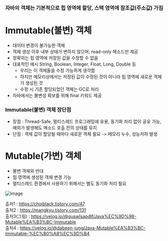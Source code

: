 ### 자바의 객체는 기본적으로 힙 영역에 할당, 스택 영역에 참조값(주소값) 가짐

# Immutable(불변) 객체
- 데이터 변경이 불가능한 객체
- 객체 생성 이후 내부 상태가 변하지 않으며, read-only 메소드만 제공
- 정확히는 힙 영역에 저장된 값을 수정할 수 없음
- 대표적인 예시 String, Boolean, Integer, Float, Long, Double 등
    - 우리는 이 객체들을 수정 가능하게 생각함
    - 하지만 메모리상에서는 저장된 값이 수정된 것이 아니라 힙 영역에 새로운 객체가 생성된 것
    - 수정 시 기존 할당되었던 객체는 GC로 처리
- 자바에서는 불변성 확보를 위해 final 키워드 제공

### Immutable(불변) 객체 장단점
- 장점 : Thread-Safe, 멀티스레드 프로그래밍에 유용, 동기화 처리 없이 공유 가능, 예외가 발생해도 메소드 호출 전의 상태를 유지
- 단점 : 객체 값이 할당될 때마다 새로운 객체 필요 -> 메모리 누수, 성능저하 발생

# Mutable(가변) 객체
- 불변 객체와 반대
- 힙 영역에 생성된 객체 변경 가능
- 멀티스레드 환경에서 사용하기 위해서는 별도 동기화 처리 필요   

![image](https://github.com/user-attachments/assets/5c15b36e-1574-49ef-a4f7-4258ad3aece3)   

      
출처1 : https://choiblack.tistory.com/47   
출처2 : https://mangkyu.tistory.com/131   
출처3(그림) : https://velog.io/@guswlsapdlf/Java%EC%9D%98-Mutable%EA%B3%BC-Immutable   
출처4 : https://velog.io/@dabeen-jung/Java-Mutable%EA%B3%BC-Immutable-%EC%B0%A8%EC%9D%B4
